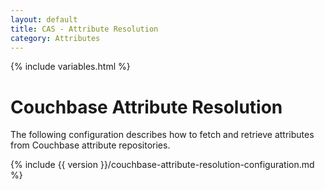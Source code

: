 ```yaml
---
layout: default
title: CAS - Attribute Resolution
category: Attributes
---
```


{% include variables.html %}

# Couchbase Attribute Resolution

The following configuration describes how to fetch and retrieve attributes from Couchbase attribute repositories.

{% include {{ version }}/couchbase-attribute-resolution-configuration.md %}

